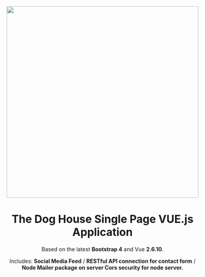 
<p align="center">
  <a href="http://doghousepa.com">
    <img width="500" src="http://doghousepa.com/static/dh-logo-hero2.png">
  </a>
</p>

<h1 align="center">The Dog House Single Page VUE.js Application</h1>

<p align="center">
  Based on the latest <b>Bootstrap 4</b> and Vue <b>2.6.10</b>.
</p>
<p align="center">
 Includes: <b>Social Media Feed</b> / <b>RESTful API connection for contact form</b> / <b>Node Mailer package on server </b> <b>Cors security for node server.</b> 
</p>





